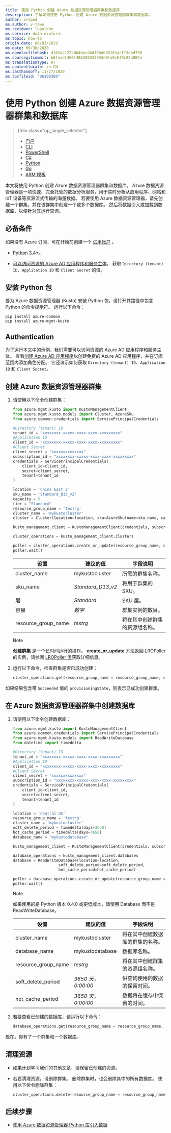 ```yaml
---
title: 使用 Python 创建 Azure 数据资源管理器群集和数据库
description: 了解如何使用 Python 创建 Azure 数据资源管理器群集和数据库。
author: orspod
ms.author: v-tawe
ms.reviewer: lugoldbe
ms.service: data-explorer
ms.topic: how-to
origin.date: 06/03/2019
ms.date: 09/30/2020
ms.openlocfilehash: d162ac122c0b48ecd4df99ab85161acff3dbd790
ms.sourcegitcommit: b6fead1466f486289333952e6fa0c6f9c82a804a
ms.translationtype: HT
ms.contentlocale: zh-CN
ms.lasthandoff: 11/27/2020
ms.locfileid: "96300380"
---
```

# <a name="create-an-azure-data-explorer-cluster-and-database-by-using-python"></a>使用 Python 创建 Azure 数据资源管理器群集和数据库

> [!div class="op_single_selector"]
> * [门户](create-cluster-database-portal.md)
> * [CLI](create-cluster-database-cli.md)
> * [PowerShell](create-cluster-database-powershell.md)
> * [C#](create-cluster-database-csharp.md)
> * [Python](create-cluster-database-python.md)
> * [Go](create-cluster-database-go.md)
> * [ARM 模板](create-cluster-database-resource-manager.md)

本文将使用 Python 创建 Azure 数据资源管理器群集和数据库。 Azure 数据资源管理器是一项快速、完全托管的数据分析服务，用于实时分析从应用程序、网站和 IoT 设备等资源流式传输的海量数据。 若要使用 Azure 数据资源管理器，请先创建一个群集，并在该群集中创建一个或多个数据库。 然后将数据引入或加载到数据库，以便针对其运行查询。

## <a name="prerequisites"></a>必备条件

如果没有 Azure 订阅，可在开始前创建一个 [试用帐户](https://www.azure.cn/pricing/1rmb-trial) 。

* [Python 3.4+](https://www.python.org/downloads/)。

* [可以访问资源的 Azure AD 应用程序和服务主体](https://docs.azure.cn/active-directory/develop/howto-create-service-principal-portal)。 获取 `Directory (tenant) ID`、`Application ID` 和 `Client Secret` 的值。

## <a name="install-python-package"></a>安装 Python 包

要为 Azure 数据资源管理器 (Kusto) 安装 Python 包，请打开其路径中包含 Python 的命令提示符。 运行以下命令：

```
pip install azure-common
pip install azure-mgmt-kusto
```
## <a name="authentication"></a>Authentication
为了运行本文中的示例，我们需要可以访问资源的 Azure AD 应用程序和服务主体。 查看[创建 Azure AD 应用程序](https://docs.azure.cn/active-directory/develop/howto-create-service-principal-portal)以创建免费的 Azure AD 应用程序，并在订阅范围内添加角色分配。 它还演示如何获取 `Directory (tenant) ID`、`Application ID` 和 `Client Secret`。

## <a name="create-the-azure-data-explorer-cluster"></a>创建 Azure 数据资源管理器群集

1. 请使用以下命令创建群集：

    ```Python
    from azure.mgmt.kusto import KustoManagementClient
    from azure.mgmt.kusto.models import Cluster, AzureSku
    from azure.common.credentials import ServicePrincipalCredentials

    #Directory (tenant) ID
    tenant_id = "xxxxxxxx-xxxxx-xxxx-xxxx-xxxxxxxxx"
    #Application ID
    client_id = "xxxxxxxx-xxxxx-xxxx-xxxx-xxxxxxxxx"
    #Client Secret
    client_secret = "xxxxxxxxxxxxxx"
    subscription_id = "xxxxxxxx-xxxxx-xxxx-xxxx-xxxxxxxxx"
    credentials = ServicePrincipalCredentials(
        client_id=client_id,
        secret=client_secret,
        tenant=tenant_id
    )

    location = 'China East 2'
    sku_name = 'Standard_D13_v2'
    capacity = 5
    tier = "Standard"
    resource_group_name = 'testrg'
    cluster_name = 'mykustocluster'
    cluster = Cluster(location=location, sku=AzureSku(name=sku_name, capacity=capacity, tier=tier))
    
    kusto_management_client = KustoManagementClient(credentials, subscription_id)

    cluster_operations = kusto_management_client.clusters
    
    poller = cluster_operations.create_or_update(resource_group_name, cluster_name, cluster)
    poller.wait()
    ```

   |**设置** | **建议的值** | **字段说明**|
   |---|---|---|
   | cluster_name | mykustocluster  | 所需的群集名称。|
   | sku_name | *Standard_D13_v2* | 将用于群集的 SKU。 |
   | 层 | *Standard* | SKU 层。 |
   | 容量 | *数字* | 群集实例的数目。 |
   | resource_group_name | *testrg* | 将在其中创建群集的资源组名称。 |

    > [!NOTE]
    > **创建群集** 是一个长时间运行的操作。 **create_or_update** 方法返回 LROPoller 的实例，请参阅 [LROPoller 类](https://docs.microsoft.com/python/api/msrest/msrest.polling.lropoller)获取详细信息。

1. 运行以下命令，检查群集是否已成功创建：

    ```Python
    cluster_operations.get(resource_group_name = resource_group_name, cluster_name= cluster_name, custom_headers=None, raw=False)
    ```

如果结果包含带 `Succeeded` 值的 `provisioningState`，则表示已成功创建群集。

## <a name="create-the-database-in-the-azure-data-explorer-cluster"></a>在 Azure 数据资源管理器群集中创建数据库

1. 请使用以下命令创建数据库：

    ```Python
    from azure.mgmt.kusto import KustoManagementClient
    from azure.common.credentials import ServicePrincipalCredentials
    from azure.mgmt.kusto.models import ReadWriteDatabase
    from datetime import timedelta

    #Directory (tenant) ID
    tenant_id = "xxxxxxxx-xxxxx-xxxx-xxxx-xxxxxxxxx"
    #Application ID
    client_id = "xxxxxxxx-xxxxx-xxxx-xxxx-xxxxxxxxx"
    #Client Secret
    client_secret = "xxxxxxxxxxxxxx"
    subscription_id = "xxxxxxxx-xxxxx-xxxx-xxxx-xxxxxxxxx"
    credentials = ServicePrincipalCredentials(
        client_id=client_id,
        secret=client_secret,
        tenant=tenant_id
    )
    
    location = 'Central US'
    resource_group_name = 'testrg'
    cluster_name = 'mykustocluster'
    soft_delete_period = timedelta(days=3650)
    hot_cache_period = timedelta(days=3650)
    database_name = "mykustodatabase"

    kusto_management_client = KustoManagementClient(credentials, subscription_id)
    
    database_operations = kusto_management_client.databases
    database = ReadWriteDatabase(location=location,
                        soft_delete_period=soft_delete_period,
                        hot_cache_period=hot_cache_period)
    
    poller = database_operations.create_or_update(resource_group_name = resource_group_name, cluster_name = cluster_name, database_name = database_name, parameters = database)
    poller.wait()
    ```

    > [!NOTE]
    > 如果使用的是 Python 版本 0.4.0 或更低版本，请使用 Database 而不是 ReadWriteDatabase。

   |**设置** | **建议的值** | **字段说明**|
   |---|---|---|
   | cluster_name | mykustocluster | 将在其中创建数据库的群集的名称。|
   | database_name | mykustodatabase | 数据库名称。|
   | resource_group_name | *testrg* | 将在其中创建群集的资源组名称。 |
   | soft_delete_period | *3650 天，0:00:00* | 供查询使用的数据的保留时间。 |
   | hot_cache_period | *3650 天，0:00:00* | 数据将在缓存中保留的时间。 |

1. 若要查看已创建的数据库，请运行以下命令：

    ```Python
    database_operations.get(resource_group_name = resource_group_name, cluster_name = cluster_name, database_name = database_name)
    ```

现在，你有了一个群集和一个数据库。

## <a name="clean-up-resources"></a>清理资源

* 如果计划学习我们的其他文章，请保留已创建的资源。
* 若要清理资源，请删除群集。 删除群集时，也会删除其中的所有数据库。 使用以下命令删除群集：

    ```Python
    cluster_operations.delete(resource_group_name = resource_group_name, cluster_name = cluster_name)
    ```

## <a name="next-steps"></a>后续步骤

* [使用 Azure 数据资源管理器 Python 库引入数据](python-ingest-data.md)
